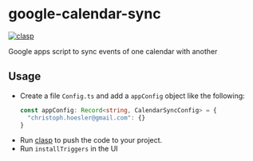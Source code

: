 # google-calendar-sync
[![clasp](https://img.shields.io/badge/built%20with-clasp-4285f4.svg)](https://github.com/google/clasp)

Google apps script to sync events of one calendar with another

## Usage
- Create a file `Config.ts` and add a `appConfig` object like the following:
  ```typescript
  const appConfig: Record<string, CalendarSyncConfig> = {
	"christoph.hoesler@gmail.com": {}
  }
  ```
- Run [clasp](https://github.com/google/clasp) to push the code to your project.
- Run `installTriggers` in the UI
